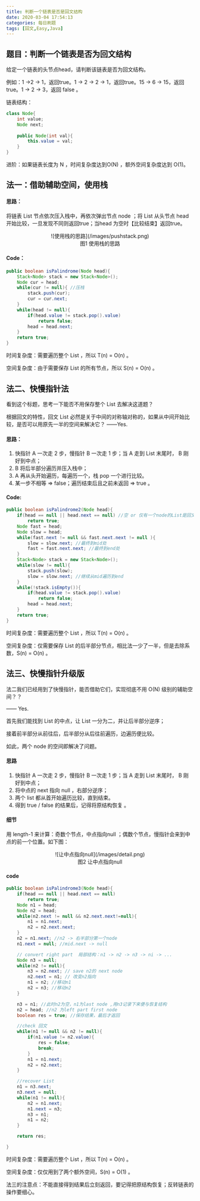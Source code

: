 ```yaml
---
title: 判断一个链表是否是回文结构
date: 2020-03-04 17:54:13
categories: 每日刷题
tags: [回文,Easy,Java]
---
```




## 题目：判断一个链表是否为回文结构

给定一个链表的头节点head，请判断该链表是否为回文结构。

例如：1 ->2 -> 1，返回true。1 -> 2 -> 2 -> 1，返回true。15 -> 6 -> 15，返回true。1 -> 2 -> 3，返回 false 。

<!-- more -->

链表结构：

```java
class Node{
    int value;
    Node next;
    
    public Node(int val){
        this.value = val;
    }
}
```



进阶：如果链表长度为 N ，时间复杂度达到O(N) ，额外空间复杂度达到 O(1)。



## 法一：借助辅助空间，使用栈

#### 思路：

将链表 List 节点依次压入栈中，再依次弹出节点 node ；将 List 从头节点 head 开始比较，一旦发现不同则返回true；当head 为空时【比较结束】返回true。

<div align="center">![使用栈的思路](/images/pushstack.png)</div>

<center>图1 使用栈的思路</center>

#### Code：

```java
public boolean isPalindrome(Node head){
    Stack<Node> stack = new Stack<Node>();
    Node cur = head;
    while(cur != null){ //压栈
        stack.push(cur);
        cur = cur.next;
    }
    while(head != null){
        if(head.value != stack.pop().value)
            return false;
        head = head.next;
    }
    return true;
}
```

时间复杂度：需要遍历整个 List ，所以 T(n) = O(n) 。

空间复杂度：由于需要保存 List 的所有节点，所以 S(n) = O(n) 。





## 法二、快慢指针法

看到这个标题，思考一下能否不用保存整个 List 去解决这道题？

根据回文的特性，回文 List 必然是关于中间的对称轴对称的，如果从中间开始比较，是否可以用原先一半的空间来解决它？   ——Yes.



#### 思路：

1. 快指针 A 一次走 2 步，慢指针 B 一次走 1 步；当 A 走到 List 末尾时， B 刚好到中点；
2. B 将后半部分遍历并压入栈中；
3. A 再从头开始遍历，每遍历一个，栈 pop 一个进行比较。
4. 某一步不相等 => false；遍历结束后且之前未返回 => true 。



#### Code:

```java
public boolean isPalindrome2(Node head){    
    if(head == null || head.next == null) //空 or 仅有一个node的List是回文串
        return true;
    Node fast = head;
    Node slow = head; 
    while(fast.next != null && fast.next.next != null ){
        slow = slow.next; //最终到mid处
        fast = fast.next.next; //最终到end处
    }
    Stack<Node> stack = new Stack<Node>();
    while(slow != null){
        stack.push(slow);
        slow = slow.next; //继续从mid遍历到end
    }
    while(!stack.isEmpty()){
        if(head.value != stack.pop().value)
            return false;
        head = head.next;
    }
    return true;
}
```

时间复杂度：需要遍历整个 List ，所以 T(n) = O(n) 。

空间复杂度：仅需要保存 List 的后半部分节点，相比法一少了一半，但是去除系数，S(n) = O(n) 。



## 法三、快慢指针升级版

法二我们已经用到了快慢指针，能否借助它们，实现彻底不用 O(N) 级别的辅助空间？？

—— Yes.

首先我们能找到 List 的中点，让 List 一分为二，并让后半部分逆序；

接着前半部分从前往后，后半部分从后往前遍历，边遍历便比较。

如此，两个 node 的空间即解决了问题。



#### 思路

1. 快指针 A 一次走 2 步，慢指针 B 一次走 1 步；当 A 走到 List 末尾时， B 刚好到中点；
2. 将中点的 next 指向 null ，右部分逆序；
3. 两个 list 都从首开始遍历比较，直到结束。
4. 得到 true / false 的结果后，记得将原结构恢复 。



#### 细节

用 length-1 来计算：奇数个节点，中点指向null ；偶数个节点，慢指针会来到中点的前一个位置。如下图：

<div align="center">![让中点指向null](/images/detail.png)</div>

<center>图2 让中点指向null</center>

#### code

```java
public boolean isPalindrome3(Node head){
	if(head == null || head.next == null)
		return true;
	Node n1 = head;
	Node n2 = head;
	while(n2.next != null && n2.next.next!=null){
		n1 = n1.next;
		n2 = n2.next.next;
	}
	n2 = n1.next; //n2 -> 右半部分第一个node
	n1.next = null; //mid.next -> null

	// convert right part  局部结构：n1 -> n2 -> n3 -> ni -> ...
	Node n3 = null;
	while(n2 != null){
		n3 = n2.next; // save n2的 next node
		n2.next = n1; // 改变n2指向
		n1 = n2; //移动n1
		n2 = n3; //移动n2
	}

	n3 = n1; //此时n2为空，n1为last node ,用n3记录下来便与恢复结构 
	n2 = head; //n2 为left part first node
	boolean res = true; //保存结果，最后才返回

	//check 回文
	while(n1 != null && n2 != null){
		if(n1.value != n2.value){
			res = false;
			break;
		}
		n1 = n1.next;
		n2 = n2.next;
	}

	//recover List
	n1 = n3.next;
	n3.next = null;
	while(n1 != null){
		n2 = n1.next;
		n1.next = n3;
		n3 = n1;
		n1 = n2;
	}

	return res;

}
```

时间复杂度：需要遍历整个 List ，所以 T(n) = O(n) 。

空间复杂度：仅仅用到了两个额外空间，S(n) = O(1) 。



法三的注意点：不能直接得到结果后立刻返回，要记得把原结构恢复；反转链表的操作要细心。